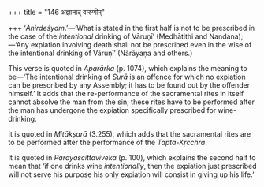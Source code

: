 +++
title = "146 अज्ञानाद् वारुणीम्"

+++
‘*Anirdeśyam*.’—‘What is stated in the first half is not to be
prescribed in the case of the *intentional* drinking of Vāruṇī’
(Medhātithi and Nandana);—‘Any expiation involving death shall not be
prescribed even in the wise of the intentional drinking of Vāruṇī’
(Nārāyaṇa and others.)

This verse is quoted in *Aparārka* (p. 1074), which explains the meaning
to be—‘The intentional drinking of *Surā* is an offence for which no
expiation can be prescribed by any Assembly; it has to be found out by
the offender himself.’ It adds that the re-performance of the
sacramental rites in itself cannot absolve the man from the sin; these
rites have to be performed after the man has undergone the expiation
specifically prescribed for wine-drinking.

It is quoted in *Mitākṣarā* (3.255), which adds that the sacramental
rites are to be performed after the performance of the *Tapta-Kṛcchra*.

It is quoted in *Parāyaścittaviveka* (p. 100), which explains the second
half to mean that ‘if one drinks wine *intentionally*, then the
expiation just prescribed will not serve his purpose his only expiation
will consist in giving up his life.’


